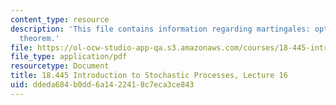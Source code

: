 ```yaml
---
content_type: resource
description: 'This file contains information regarding martingales: optional stopping
  theorem.'
file: https://ol-ocw-studio-app-qa.s3.amazonaws.com/courses/18-445-introduction-to-stochastic-processes-spring-2015/ddeda684b0dd6a1422418c7eca3ce843_MIT18_445S15_lecture16.pdf
file_type: application/pdf
resourcetype: Document
title: 18.445 Introduction to Stochastic Processes, Lecture 16
uid: ddeda684-b0dd-6a14-2241-8c7eca3ce843
---
```

